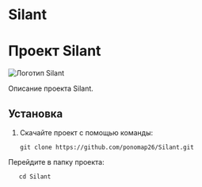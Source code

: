 # Silant
# Проект Silant

![Логотип Silant](https://static.tildacdn.com/tild6532-6137-4664-b962-623539363734/photo.svg)

Описание проекта Silant.

## Установка

1. Скачайте проект с помощью команды:

   ```shell
   git clone https://github.com/ponomap26/Silant.git
Перейдите в папку проекта:
```shell
   cd Silant
